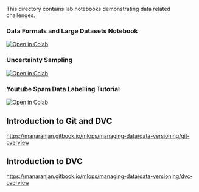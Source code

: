 This directory contains lab notebooks demonstrating data related challenges.


### Data Formats and Large Datasets Notebook

[![Open in Colab](https://colab.research.google.com/assets/colab-badge.svg)](https://colab.research.google.com/github/manaranjanp/mlopsv1/blob/main/data/Data_Formats_and_Large_Datasets.ipynb)


### Uncertainty Sampling

[![Open in Colab](https://colab.research.google.com/assets/colab-badge.svg)](https://colab.research.google.com/github/manaranjanp/mlopsv1/blob/main/data/Uncertainty%20Sampling.ipynb)

### Youtube Spam Data Labelling Tutorial

[![Open in Colab](https://colab.research.google.com/assets/colab-badge.svg)](https://colab.research.google.com/github/manaranjanp/mlopsv1/blob/main/data/Spam_Labelling_Tutorial_1_0.ipynb)

## Introduction to Git and DVC

https://manaranjan.gitbook.io/mlops/managing-data/data-versioning/git-overview

## Introduction to DVC

https://manaranjan.gitbook.io/mlops/managing-data/data-versioning/dvc-overview
